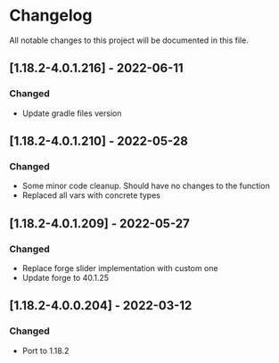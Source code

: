 # Changelog
All notable changes to this project will be documented in this file.

## [1.18.2-4.0.1.216] - 2022-06-11
### Changed
 - Update gradle files version

## [1.18.2-4.0.1.210] - 2022-05-28
### Changed
 - Some minor code cleanup. Should have no changes to the function
 - Replaced all vars with concrete types

## [1.18.2-4.0.1.209] - 2022-05-27
### Changed
 - Replace forge slider implementation with custom one
 - Update forge to 40.1.25

## [1.18.2-4.0.0.204] - 2022-03-12
### Changed
 - Port to 1.18.2